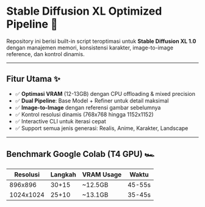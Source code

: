 # Stable Diffusion XL Optimized Pipeline 🚀

Repository ini berisi built-in script teroptimasi untuk **Stable Diffusion XL 1.0** dengan manajemen memori, konsistensi karakter, image-to-image reference, dan kontrol dinamis.

---

## Fitur Utama ✨
- ✅ **Optimasi VRAM** (12-13GB) dengan CPU offloading & mixed precision
- ✅ **Dual Pipeline**: Base Model + Refiner untuk detail maksimal
- ✅ **Image-to-Image** dengan referensi gambar sebelumnya
- ✅ Kontrol resolusi dinamis (768x768 hingga 1152x1152)
- ✅ Interactive CLI untuk iterasi cepat
- ✅ Support semua jenis generasi: Realis, Anime, Karakter, Landscape

---
## Benchmark Google Colab (T4 GPU) 🏎
|Resolusi    |Langkah |VRAM Usage  | Waktu   |
|------------|--------|------------|---------|
| 896x896    | 30+15  | ~12.5GB    | 45-55s  |
| 1024x1024  | 25+10  | ~13.1GB    | 35-45s  |
